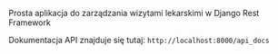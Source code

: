 Prosta aplikacja do zarządzania wizytami lekarskimi w Django Rest Framework

Dokumentacja API znajduje się tutaj: `http://localhost:8000/api_docs`